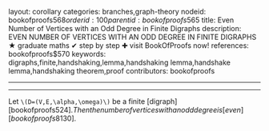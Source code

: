 layout: corollary
categories: branches,graph-theory
nodeid: bookofproofs$568
orderid: 100
parentid: bookofproofs$565
title: Even Number of Vertices with an Odd Degree in Finite Digraphs
description: EVEN NUMBER OF VERTICES WITH AN ODD DEGREE IN FINITE DIGRAPHS &#9733; graduate maths &#10004; step by step &#10010; visit BookOfProofs now!
references: bookofproofs$570
keywords: digraphs,finite,handshaking,lemma,handshaking lemma,handshake lemma,handshaking theorem,proof
contributors: bookofproofs

---


---

Let `\(D=(V,E,\alpha,\omega)\)` be a finite [digraph][bookofproofs$524]. Then the number of vertices with an odd degree is [even][bookofproofs$8130].